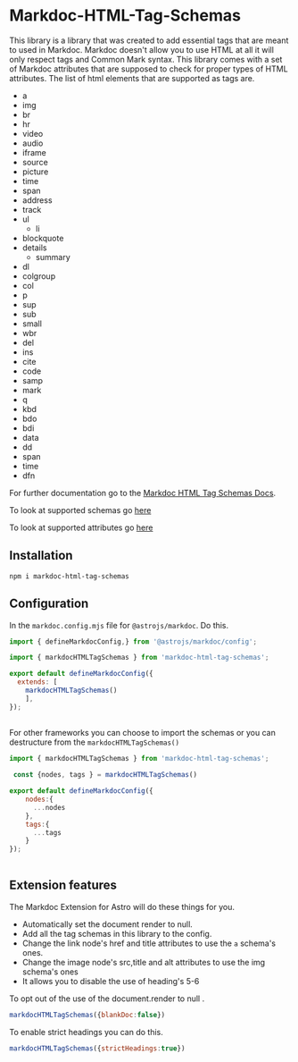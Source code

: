 [Docs]: https://markdoc-html-tag-schemas-docs.onrender.com

# Markdoc-HTML-Tag-Schemas

This library is a library that was created to add essential tags that are meant to used in Markdoc.
Markdoc doesn't allow you to use HTML at all it will only respect tags and Common Mark syntax.
This library comes with a set of Markdoc attributes that are supposed to check for proper types
of HTML attributes. The list of html elements that are supported as tags are.

- a
- img
- br
- hr
- video
- audio
- iframe
- source
- picture
- time
- span
- address
- track
- ul
  - li  
- blockquote
- details
  - summary
- dl
- colgroup
- col
- p
- sup
- sub
- small
- wbr
- del
- ins
- cite
- code
- samp
- mark
- q
- kbd
- bdo
- bdi
- data
- dd
- span
- time
- dfn

For further documentation go to the [Markdoc HTML Tag Schemas Docs][Docs].

To look at supported schemas go [here](https://markdoc-html-tag-schemas-docs.onrender.com/schemas)

To look at supported attributes go [here](https://markdoc-html-tag-schemas-docs.onrender.com/attributes)

## Installation

```shell
npm i markdoc-html-tag-schemas
```

## Configuration

In the `markdoc.config.mjs` file for `@astrojs/markdoc`. Do this.

```js
import { defineMarkdocConfig,} from '@astrojs/markdoc/config';

import { markdocHTMLTagSchemas } from 'markdoc-html-tag-schemas';

export default defineMarkdocConfig({
  extends: [
    markdocHTMLTagSchemas()
    ],
});
 
```

For other frameworks you can choose to import the schemas or you can destructure from the `markdocHTMLTagSchemas()`

```js
import { markdocHTMLTagSchemas } from 'markdoc-html-tag-schemas';
  
 const {nodes, tags } = markdocHTMLTagSchemas()

export default defineMarkdocConfig({
    nodes:{
      ...nodes 
    },
    tags:{
      ...tags
    }
});
    
```

## Extension features

The Markdoc Extension for Astro will do these things for you.

- Automatically set the document render to null.
- Add all the tag schemas in this library to the config.
- Change the link node's href and title attributes to use the `a` schema's ones.
- Change the image node's src,title and alt attributes to use the img schema's ones
- It allows you to disable the use of heading's 5-6

To opt out of the use of the document.render to null .

```js
markdocHTMLTagSchemas({blankDoc:false})
```

To enable strict headings you can do this.

```js
markdocHTMLTagSchemas({strictHeadings:true})
```

